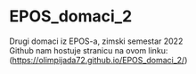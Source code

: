 # EPOS_domaci_2
Drugi domaci iz EPOS-a, zimski semestar 2022 <br>
Github nam hostuje stranicu na ovom linku: (https://olimpijada72.github.io/EPOS_domaci_2/)
